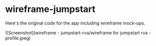 # wireframe-jumpstart

Here's the original code for the app including wireframe mock-ups.





![Screenshot](wireframe - jumpstart-rva/wireframe for jumpstart rva -profile.jpeg)
